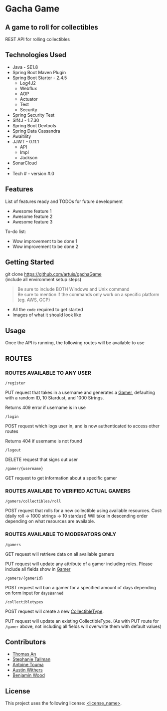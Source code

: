 # Gacha Game

## A game to roll for collectibles

REST API for rolling collectibles

## Technologies Used

* Java - SE1.8
* Spring Boot Maven Plugin
* Spring Boot Starter - 2.4.5
  - Log4J2
  - Webflux
  - AOP
  - Actuator
  - Test
  - Security
* Spring Security Test
* Slf4J - 1.7.30
* Spring Boot Devtools
* Spring Data Cassandra
* Awaitility
* JJWT - 0.11.1
  - API
  - Impl
  - Jackson
* SonarCloud
* 
* Tech # - version #.0

## Features

List of features ready and TODOs for future development
* Awesome feature 1
* Awesome feature 2
* Awesome feature 3

To-do list:
* Wow improvement to be done 1
* Wow improvement to be done 2

## Getting Started
   
git clone https://github.com/artuis/gachaGame  
(include all environment setup steps)

> Be sure to include BOTH Windows and Unix command  
> Be sure to mention if the commands only work on a specific platform (eg. AWS, GCP)

- All the `code` required to get started
- Images of what it should look like

## Usage

Once the API is running, the following routes will be available to use

## ROUTES

### ROUTES AVAILABLE TO ANY USER

```/register```

PUT request that takes in a username and generates a [Gamer](src/main/java/com/group3/beans/Gamer.java), defaulting with a random ID, 10 Stardust, and 1000 Strings.

Returns 409 error if username is in use

```/login```

POST request which logs user in, and is now authenticated to access other routes

Returns 404 if username is not found

```/logout```

DELETE request that signs out user

```/gamer/{username}```

GET request to get information about a specific gamer

### ROUTES AVAILABE TO VERIFIED ACTUAL GAMERS

```/gamers/collectibles/roll```

POST request that rolls for a new collectible using available resources.
Cost: (daily roll -> 1000 strings -> 10 stardust)
Will take in descending order depending on what resources are available.

### ROUTES AVAILABLE TO MODERATORS ONLY

```/gamers```

GET request will retrieve data on all available gamers

PUT request will update any attribute of a gamer including roles. Please include all fields show in [Gamer](src/main/java/com/group3/beans/Gamer.java)

```/gamers/{gamerId}```

POST request will ban a gamer for a specified amount of days depending on form input for ```daysBanned```

```/collectibletypes```

POST request will create a new [CollectibleType](src/main/java/com/group3/beans/CollectibleType.java).

PUT request will update an existing CollectibleType. (As with PUT route for ```/gamer``` above, not including all fields will overwrite them with default values)

## Contributors

* [Thomas An](https://github.com/artuis)
* [Stephanie Tallman](https://github.com/sctallman)
* [Antoine Touma](https://github.com/chielo9513)
* [Austin Withers](https://github.com/AustinWithers)
* [Benjamin Wood](https://github.com/lwood-benjamin)

## License

This project uses the following license: [<license_name>](<link>).

